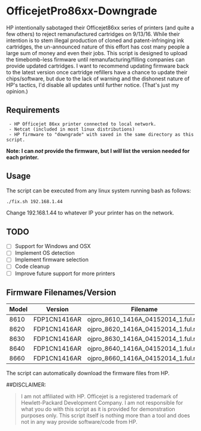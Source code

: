 # OfficejetPro86xx-Downgrade
HP intentionally sabotaged their Officejet86xx series of printers (and quite a few others) to reject remanufactured cartridges on 9/13/16. While their intention is to stem illegal production of cloned and patent-infringing ink cartridges, the un-announced nature of this effort has cost many people a large sum of money and even their jobs.
This script is designed to upload the timebomb-less firmware until remanufacturing/filling companies can provide updated cartridges.
I want to recommend updating firmware back to the latest version once cartridge refillers have a chance to update their chips/software, but due to the lack of warning and the dishonest nature of HP's tactics, I'd disable all updates until further notice. (That's just my opinion.)

## Requirements
	 - HP Officejet 86xx printer connected to local network.
	 - Netcat (included in most linux distributions)
	 - HP firmware to "downgrade" with saved in the same directory as this script.
**Note: I can _not_ provide the firmware, but I _will_ list the version needed for each printer.**

## Usage
The script can be executed from any linux system running bash as follows:
 ```bash
./fix.sh 192.168.1.44
```
Change 192.168.1.44 to whatever IP your printer has on the network.
## TODO
- [ ] Support for Windows and OSX
- [ ] Implement OS detection
- [ ] Implement firmware selection
- [ ] Code cleanup
- [ ] Improve future support for more printers

## Firmware Filenames/Version
 Model | Version | Filename
-------|---------|----------
8610 | FDP1CN1416AR | ojpro_8610_1416A_04152014_1.ful.rfu
8620 | FDP1CN1416AR | ojpro_8620_1416A_04152014_1.ful.rfu
8630 | FDP1CN1416AR | ojpro_8630_1416A_04152014_1.ful.rfu
8640 | FDP1CN1416AR | ojpro_8640_1416A_04152014_1.ful.rfu
8660 | FDP1CN1416AR | ojpro_8660_1416A_04152014_1.ful.rfu

The script can automatically download the firmware files from HP.

##DISCLAIMER:
>I am not affiliated with HP. Officejet is a registered trademark of Hewlett-Packard Development Company.
>I am not responsible for what you do with this script as it is provided for demonstration purposes only.
>This script itself is nothing more than a tool and does not in any way provide software/code from HP.
